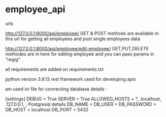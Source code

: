 # employee_api

urls

http://127.0.0.1:8000/api/employee/     GET & POST methods are available in this url for getting all employees and post single employees data

http://127.0.0.1:8000/api/employee/edit-employee/      GET,PUT,DELETE methodes are in here for editing employee and you can pass params in "regig"

all requirements are added on requirements.txt

python version 3.9.13
rest framework used for developing apis

am used ini file for connecting database details :

[settings]
DEBUG = True
SERVER = True
ALLOWED_HOSTS = *, .localhost, .127.0.0.1,
; Postgresql details
DB_NAME =
DB_USER =
DB_PASSWORD =
DB_HOST = localhost
DB_PORT = 5432

